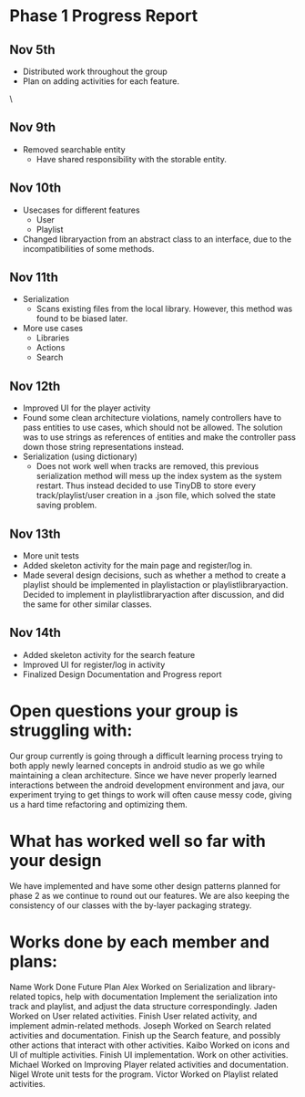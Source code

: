 # Phase 1 Progress Report

## Nov 5th



* Distributed work throughout the group
* Plan on adding activities for each feature.

 \
## Nov 9th



* Removed searchable entity
    * Have shared responsibility with the storable entity.

## Nov 10th



* Usecases for different features
    * User
    * Playlist
* Changed libraryaction from an abstract class to an interface, due to the incompatibilities of some methods.

## Nov 11th



* Serialization
    * Scans existing files from the local library. However, this method was found to be biased later. 
* More use cases
    * Libraries
    * Actions
    * Search

## Nov 12th



* Improved UI for the player activity
* Found some clean architecture violations, namely controllers have to pass entities to use cases, which should not be allowed. The solution was to use strings as references of entities and make the controller pass down those string representations instead.
* Serialization (using dictionary)
    * Does not work well when tracks are removed, this previous serialization method will mess up the index system as the system restart. Thus instead decided to use TinyDB to store every track/playlist/user creation in a .json file, which solved the state saving problem. 

## Nov 13th



* More unit tests
* Added skeleton activity for the main page and register/log in.
* Made several design decisions, such as whether a method to create a playlist should be implemented in playlistaction or playlistlibraryaction. Decided to implement in playlistlibraryaction after discussion, and did the same for other similar classes.

## Nov 14th



* Added skeleton activity for the search feature
* Improved UI for register/log in activity
* Finalized Design Documentation and Progress report

# Open questions your group is struggling with:

Our group currently is going through a difficult learning process trying to both apply newly learned concepts in android studio as we go while maintaining a clean architecture. Since we have never properly learned interactions between the android development environment and java, our experiment trying to get things to work will often cause messy code, giving us a hard time refactoring and optimizing them.

# What has worked well so far with your design

We have implemented and have some other design patterns planned for phase 2 as we continue to round out our features.  We are also keeping the consistency of our classes with the by-layer packaging strategy.

# Works done by each member and plans:

  <tr>
   <td>Name

   </td>
   <td>Work Done

   </td>
   <td>Future Plan

   </td>
  </tr>
  <tr>
   <td>Alex

   </td>
   <td>Worked on Serialization and library-related topics, help with documentation

   </td>
   <td>Implement the serialization into track and playlist, and adjust the data structure correspondingly.

   </td>
  </tr>
  <tr>
   <td>Jaden

   </td>
   <td>Worked on User related activities.

   </td>
   <td>Finish User related activity, and implement admin-related methods.

   </td>
  </tr>
  <tr>
   <td>Joseph

   </td>
   <td>Worked on Search related activities and documentation.

   </td>
   <td>Finish up the Search feature, and possibly other actions that interact with other activities.

   </td>
  </tr>
  <tr>
   <td>Kaibo

   </td>
   <td>Worked on icons and UI of multiple activities.

   </td>
   <td>Finish UI implementation. Work on other activities.

   </td>
  </tr>
  <tr>
   <td>Michael

   </td>
   <td>Worked on Improving Player related activities and documentation.

   </td>
   <td>
   </td>
  </tr>
  <tr>
   <td>Nigel

   </td>
   <td>Wrote unit tests for the program.

   </td>
   <td>
   </td>
  </tr>
  <tr>
   <td>Victor

   </td>
   <td>Worked on Playlist related activities.

   </td>
   <td>
   </td>
  </tr>
